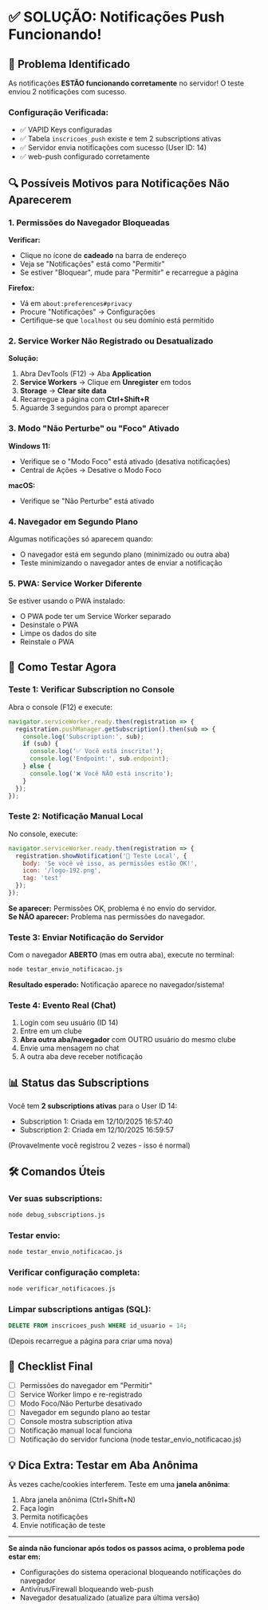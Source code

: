 # ✅ SOLUÇÃO: Notificações Push Funcionando!

## 🎯 Problema Identificado

As notificações **ESTÃO funcionando corretamente** no servidor! O teste enviou 2 notificações com sucesso.

### Configuração Verificada:
- ✅ VAPID Keys configuradas
- ✅ Tabela `inscricoes_push` existe e tem 2 subscriptions ativas
- ✅ Servidor envia notificações com sucesso (User ID: 14)
- ✅ web-push configurado corretamente

## 🔍 Possíveis Motivos para Notificações Não Aparecerem

### 1. **Permissões do Navegador Bloqueadas**
   
**Verificar:**
- Clique no ícone de **cadeado** na barra de endereço
- Veja se "Notificações" está como "Permitir"
- Se estiver "Bloquear", mude para "Permitir" e recarregue a página

**Firefox:** 
- Vá em `about:preferences#privacy`
- Procure "Notificações" → Configurações
- Certifique-se que `localhost` ou seu domínio está permitido

### 2. **Service Worker Não Registrado ou Desatualizado**

**Solução:**
1. Abra DevTools (F12) → Aba **Application**
2. **Service Workers** → Clique em **Unregister** em todos
3. **Storage** → **Clear site data**
4. Recarregue a página com **Ctrl+Shift+R**
5. Aguarde 3 segundos para o prompt aparecer

### 3. **Modo "Não Perturbe" ou "Foco" Ativado**

**Windows 11:**
- Verifique se o "Modo Foco" está ativado (desativa notificações)
- Central de Ações → Desative o Modo Foco

**macOS:**
- Verifique se "Não Perturbe" está ativado

### 4. **Navegador em Segundo Plano**

Algumas notificações só aparecem quando:
- O navegador está em segundo plano (minimizado ou outra aba)
- Teste minimizando o navegador antes de enviar a notificação

### 5. **PWA: Service Worker Diferente**

Se estiver usando o PWA instalado:
- O PWA pode ter um Service Worker separado
- Desinstale o PWA
- Limpe os dados do site
- Reinstale o PWA

## 🧪 Como Testar Agora

### Teste 1: Verificar Subscription no Console

Abra o console (F12) e execute:
```javascript
navigator.serviceWorker.ready.then(registration => {
  registration.pushManager.getSubscription().then(sub => {
    console.log('Subscription:', sub);
    if (sub) {
      console.log('✅ Você está inscrito!');
      console.log('Endpoint:', sub.endpoint);
    } else {
      console.log('❌ Você NÃO está inscrito');
    }
  });
});
```

### Teste 2: Notificação Manual Local

No console, execute:
```javascript
navigator.serviceWorker.ready.then(registration => {
  registration.showNotification('🔔 Teste Local', {
    body: 'Se você vê isso, as permissões estão OK!',
    icon: '/logo-192.png',
    tag: 'test'
  });
});
```

**Se aparecer:** Permissões OK, problema é no envio do servidor.  
**Se NÃO aparecer:** Problema nas permissões do navegador.

### Teste 3: Enviar Notificação do Servidor

Com o navegador **ABERTO** (mas em outra aba), execute no terminal:
```bash
node testar_envio_notificacao.js
```

**Resultado esperado:** Notificação aparece no navegador/sistema!

### Teste 4: Evento Real (Chat)

1. Login com seu usuário (ID 14)
2. Entre em um clube
3. **Abra outra aba/navegador** com OUTRO usuário do mesmo clube
4. Envie uma mensagem no chat
5. A outra aba deve receber notificação

## 📊 Status das Subscriptions

Você tem **2 subscriptions ativas** para o User ID 14:
- Subscription 1: Criada em 12/10/2025 16:57:40
- Subscription 2: Criada em 12/10/2025 16:59:57

(Provavelmente você registrou 2 vezes - isso é normal)

## 🛠️ Comandos Úteis

### Ver suas subscriptions:
```bash
node debug_subscriptions.js
```

### Testar envio:
```bash
node testar_envio_notificacao.js
```

### Verificar configuração completa:
```bash
node verificar_notificacoes.js
```

### Limpar subscriptions antigas (SQL):
```sql
DELETE FROM inscricoes_push WHERE id_usuario = 14;
```
(Depois recarregue a página para criar uma nova)

## 🎯 Checklist Final

- [ ] Permissões do navegador em "Permitir"
- [ ] Service Worker limpo e re-registrado
- [ ] Modo Foco/Não Perturbe desativado
- [ ] Navegador em segundo plano ao testar
- [ ] Console mostra subscription ativa
- [ ] Notificação manual local funciona
- [ ] Notificação do servidor funciona (node testar_envio_notificacao.js)

## 💡 Dica Extra: Testar em Aba Anônima

Às vezes cache/cookies interferem. Teste em uma **janela anônima**:
1. Abra janela anônima (Ctrl+Shift+N)
2. Faça login
3. Permita notificações
4. Envie notificação de teste

---

**Se ainda não funcionar após todos os passos acima, o problema pode estar em:**
- Configurações do sistema operacional bloqueando notificações do navegador
- Antivírus/Firewall bloqueando web-push
- Navegador desatualizado (atualize para última versão)
